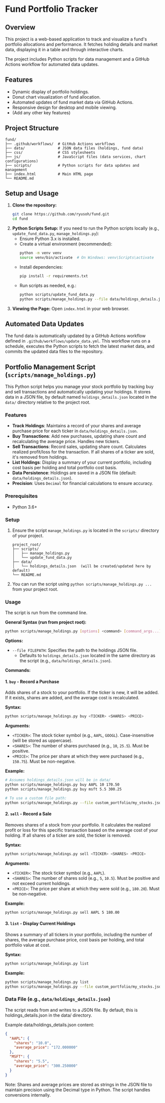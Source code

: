 # Fund Portfolio Tracker

## Overview

This project is a web-based application to track and visualize a fund's portfolio allocations and performance. It fetches holding details and market data, displaying it in a table and through interactive charts.

The project includes Python scripts for data management and a GitHub Actions workflow for automated data updates.

## Features

*   Dynamic display of portfolio holdings.
*   Donut chart visualization of fund allocation.
*   Automated updates of fund market data via GitHub Actions.
*   Responsive design for desktop and mobile viewing.
*   (Add any other key features)

## Project Structure

```
fund/
├── .github/workflows/  # GitHub Actions workflows
├── data/               # JSON data files (holdings, fund data)
├── css/                # CSS stylesheets
├── js/                 # JavaScript files (data services, chart configurations)
├── scripts/            # Python scripts for data updates and management
├── index.html          # Main HTML page
└── README.md
```

## Setup and Usage

1.  **Clone the repository:**
    ```bash
    git clone https://github.com/ryusoh/fund.git
    cd fund
    ```
2.  **Python Scripts Setup:**
    If you need to run the Python scripts locally (e.g., `update_fund_data.py`, `manage_holdings.py`):
    *   Ensure Python 3.x is installed.
    *   Create a virtual environment (recommended):
        ```bash
        python -m venv venv
        source venv/bin/activate  # On Windows: venv\Scripts\activate
        ```
    *   Install dependencies:
        ```bash
        pip install -r requirements.txt 
        ```
    *   Run scripts as needed, e.g.:
        ```bash
        python scripts/update_fund_data.py
        python scripts/manage_holdings.py --file data/holdings_details.json list
        ```
3.  **Viewing the Page:**
    Open `index.html` in your web browser.

## Automated Data Updates

The fund data is automatically updated by a GitHub Actions workflow defined in `.github/workflows/update_data.yml`. This workflow runs on a schedule, executes the Python scripts to fetch the latest market data, and commits the updated data files to the repository.

## Portfolio Management Script (`scripts/manage_holdings.py`)

This Python script helps you manage your stock portfolio by tracking buy and sell transactions and automatically updating your holdings. It stores data in a JSON file, by default named `holdings_details.json` located in the `data/` directory relative to the project root.

### Features

*   **Track Holdings**: Maintains a record of your shares and average purchase price for each ticker in `data/holdings_details.json`.
*   **Buy Transactions**: Add new purchases, updating share count and recalculating the average price. Handles new tickers.
*   **Sell Transactions**: Record sales, updating share count. Calculates realized profit/loss for the transaction. If all shares of a ticker are sold, it's removed from holdings.
*   **List Holdings**: Display a summary of your current portfolio, including cost basis per holding and total portfolio cost basis.
*   **Data Persistence**: Holdings are saved in a JSON file (default: `data/holdings_details.json`).
*   **Precision**: Uses `Decimal` for financial calculations to ensure accuracy.

### Prerequisites

*   Python 3.6+

### Setup

1.  Ensure the script `manage_holdings.py` is located in the `scripts/` directory of your project.
    ```
    project_root/
    ├── scripts/
    │   ├── manage_holdings.py
    │   └── update_fund_data.py
    ├── data/
    │   └── holdings_details.json  (will be created/updated here by default)
    └── README.md
    ```
2.  You can run the script using `python scripts/manage_holdings.py ...` from your project root.

### Usage

The script is run from the command line.

**General Syntax (run from project root):**

 ```bash
 python scripts/manage_holdings.py [options] <command> [command_args...]
 ```

**Options:**

*   `--file FILEPATH`: Specifies the path to the holdings JSON file.
    *   Defaults to `holdings_details.json` located in the same directory as the script (e.g., `data/holdings_details.json`).

**Commands:**

#### 1. `buy` - Record a Purchase

Adds shares of a stock to your portfolio. If the ticker is new, it will be added. If it exists, shares are added, and the average cost is recalculated.

**Syntax:**

```bash
python scripts/manage_holdings.py buy <TICKER> <SHARES> <PRICE>
```

**Arguments:**

*   `<TICKER>`: The stock ticker symbol (e.g., `AAPL`, `GOOGL`). Case-insensitive (will be stored as uppercase).
*   `<SHARES>`: The number of shares purchased (e.g., `10`, `25.5`). Must be positive.
*   `<PRICE>`: The price per share at which they were purchased (e.g., `150.75`). Must be non-negative.

**Example:**

```bash
# Assumes holdings_details.json will be in data/
python scripts/manage_holdings.py buy AAPL 10 170.50
python scripts/manage_holdings.py buy msft 5.5 300.25

# To use a custom file path:
python scripts/manage_holdings.py --file custom_portfolio/my_stocks.json buy GOOG 100 135.00
```

#### 2. `sell` - Record a Sale

Removes shares of a stock from your portfolio. It calculates the realized profit or loss for this specific transaction based on the average cost of your holding. If all shares of a ticker are sold, the ticker is removed.

**Syntax:**

```bash
python scripts/manage_holdings.py sell <TICKER> <SHARES> <PRICE>
```

**Arguments:**

*   `<TICKER>`: The stock ticker symbol (e.g., `AAPL`).
*   `<SHARES>`: The number of shares sold (e.g., `5`, `10.5`). Must be positive and not exceed current holdings.
*   `<PRICE>`: The price per share at which they were sold (e.g., `180.20`). Must be non-negative.

**Example:**

```bash
python scripts/manage_holdings.py sell AAPL 5 180.00
```

#### 3. `list` - Display Current Holdings

Shows a summary of all tickers in your portfolio, including the number of shares, the average purchase price, cost basis per holding, and total portfolio value at cost.

**Syntax:**

```bash
python scripts/manage_holdings.py list
```

**Example:**

```bash
python scripts/manage_holdings.py list
python scripts/manage_holdings.py --file custom_portfolio/my_stocks.json list
```

### Data File (e.g., `data/holdings_details.json`)

The script reads from and writes to a JSON file. By default, this is holdings_details.json in the data/ directory.

Example data/holdings_details.json content:

```json
{
  "AAPL": {
    "shares": "10.0",
    "average_price": "172.000000"
  },
  "MSFT": {
    "shares": "5.5",
    "average_price": "300.250000"
  }
}
```
Note: Shares and average prices are stored as strings in the JSON file to maintain precision using the Decimal type in Python. The script handles conversions internally.